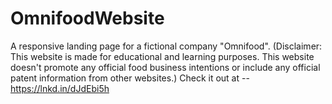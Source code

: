 # OmnifoodWebsite
A responsive landing page for a fictional company "Omnifood". (Disclaimer: This website is made for educational and learning purposes. This website doesn't promote any official food business intentions or include any official patent information from other websites.) Check it out at -- https://lnkd.in/dJdEbi5h
